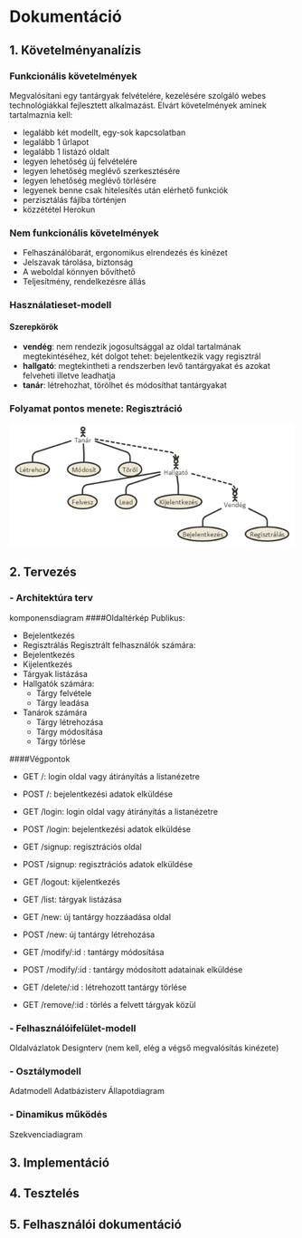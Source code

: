# Dokumentáció
## 1. Követelményanalízis
### Funkcionális követelmények

Megvalósítani egy tantárgyak felvételére, kezelésére szolgáló webes technológiákkal fejlesztett alkalmazást. Elvárt követelmények aminek tartalmaznia kell:

- legalább két modellt, egy-sok kapcsolatban
- legalább 1 űrlapot
- legalább 1 listázó oldalt
- legyen lehetőség új felvételére
- legyen lehetőség meglévő szerkesztésére
- legyen lehetőség meglévő törlésére
- legyenek benne csak hitelesítés után elérhető funkciók
- perzisztálás fájlba történjen
- közzététel Herokun

### Nem funkcionális követelmények

- Felhaszánálóbarát, ergonomikus elrendezés és kinézet
- Jelszavak tárolása, biztonság
- A weboldal könnyen bővíthető
- Teljesítmény, rendelkezésre állás

### Használatieset-modell
#### Szerepkörök
- **vendég**: nem rendezik jogosultsággal az oldal tartalmának megtekintéséhez, két dolgot tehet: bejelentkezik vagy regisztrál
- **hallgató**: megtekintheti a rendszerben levő tantárgyakat és azokat felveheti illetve leadhatja
- **tanár**: létrehozhat, törölhet és módosíthat tantárgyakat

### Folyamat pontos menete: Regisztráció


![Használatieset-modell](img/usecase.png)

## 2. Tervezés

### - Architektúra terv
komponensdiagram
####Oldaltérkép
Publikus:
- Bejelentkezés
- Regisztrálás
Regisztrált felhasználók számára:
- Bejelentkezés
- Kijelentkezés
- Tárgyak listázása
- Hallgatók számára:
  - Tárgy felvétele
  - Tárgy leadása
- Tanárok számára
  - Tárgy létrehozása
  - Tárgy módosítása
  - Tárgy törlése

####Végpontok
- GET /: login oldal vagy átirányítás a listanézetre
- POST /: bejelentkezési adatok elküldése
- GET /login: login oldal vagy átirányítás a listanézetre
- POST /login: bejelentkezési adatok elküldése
- GET /signup: regisztrációs oldal
- POST /signup: regisztrációs adatok elküldése
- GET /logout: kijelentkezés
- GET /list: tárgyak listázása
- GET /new: új tantárgy hozzáadása oldal
- POST /new: új tantárgy létrehozása

- GET /modify/:id : tantárgy módosítása
- POST /modify/:id : tantárgy módosított adatainak elküldése
- GET /delete/:id : létrehozott tantárgy törlése
- GET /remove/:id : törlés a felvett tárgyak közül

### - Felhasználóifelület-modell
Oldalvázlatok
Designterv (nem kell, elég a végső megvalósítás kinézete)
### - Osztálymodell
Adatmodell
Adatbázisterv
Állapotdiagram
### - Dinamikus működés
Szekvenciadiagram

## 3. Implementáció
## 4. Tesztelés
## 5. Felhasználói dokumentáció
